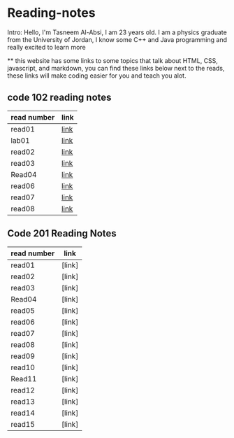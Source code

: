 # Reading-notes

Intro: Hello, I'm Tasneem Al-Absi, I am 23 years old. I am a physics graduate from the University of Jordan, I know some C++ and Java programming and really excited to learn more

** this website has some links to some topics that talk about HTML, CSS, javascript, and markdown, you can find these links below next to the reads, these links will make coding easier for you and teach you alot. 

## code 102 reading notes

| read number   | link |
| ----------- | ----------- |
| read01     | [link](https://tasneemalabsi.github.io/reading-notes/read01)     |
| lab01   | [link](https://tasneemalabsi.github.io/reading-notes/lab01)       |
| read02  | [link](https://tasneemalabsi.github.io/reading-notes/read02)      |
| read03   | [link](https://tasneemalabsi.github.io/reading-notes/read03)       |
| Read04 | [link](https://tasneemalabsi.github.io/reading-notes/Read04)      |
| read06 | [link](https://tasneemalabsi.github.io/reading-notes/read06)      |
| read07 | [link](https://tasneemalabsi.github.io/reading-notes/read07)      |
| read08 | [link](https://tasneemalabsi.github.io/reading-notes/read08)      |

## Code 201 Reading Notes

| read number   | link |
| ----------- | ----------- |
| read01     | [link]     |
| read02  | [link]      |
| read03   | [link]       |
| Read04 | [link]      |
| read05 | [link]     |
| read06 | [link]      |
| read07 | [link]      |
| read08   | [link]     |
| read09  | [link]      |
| read10   | [link]       |
| Read11 | [link]      |
| read12 | [link]     |
| read13 | [link]      |
| read14 | [link]      |
| read15 | [link]      |
